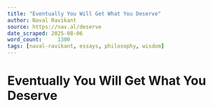```yaml
---
title: "Eventually You Will Get What You Deserve"
author: Naval Ravikant
source: https://nav.al/deserve
date_scraped: 2025-08-06
word_count:     1300
tags: [naval-ravikant, essays, philosophy, wisdom]
---
```


# Eventually You Will Get What You Deserve

